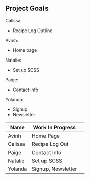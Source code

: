 ## Project Goals

Calissa:
- Recipe Log Outline

Avinh:
- Home page

Natalie:
- Set up SCSS

Paige:
- Contact info

Yolanda:
- Signup
- Newsletter

| Name | Work In Progress | |
| --- | --- | --- |
| Avinh | Home Page | 
| Calissa | Recipe Log Out | 
| Paige | Contact Info |
| Natalie | Set up SCSS |
| Yolanda | Signup, Newsletter |
